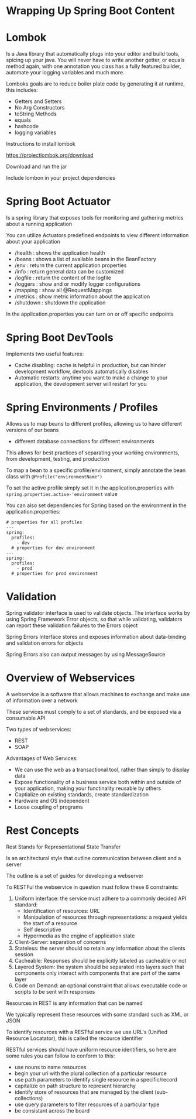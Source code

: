 # Wrapping Up Spring Boot Content

# Lombok

Is a Java library that automatically plugs into your editor and build tools, spicing up your java. You will never have to write another getter, or equals method again, with one annotation you class has a fully featured builder, automate your logging variables and much more.

Lomboks goals are to reduce boiler plate code by generating it at runtime, this includes:
- Getters and Setters
- No Arg Constructors
- toString Methods
- equals
- hashcode
- logging variables

Instructions to install lombok

https://projectlombok.org/download

Download and run the jar

Include lombon in your project dependencies

# Spring Boot Actuator

Is a spring library that exposes tools for monitoring and gathering metrics about a running application

You can utilize Actuators predefined endpoints to view different information about your application

-   /health : shows the application health
-   /beans : shows a list of available beans in the BeanFactory
-   /env : return the current application properties
-   /info : return general data can be customized
-   /logfile : return the content of the logfile
-   /loggers : show and or modify logger configurations
-   /mapping : show all @RequestMappings
-   /metrics : show metric information about the application
-   /shutdown : shutdown the application

In the application.properties you can turn on or off specific endpoints

# Spring Boot DevTools

Implements two useful features:
- Cache disabling: cache is helpful in production, but can hinder development workflow, devtools automatically disables
- Automatic restarts: anytime you want to make a change to your application, the development server will restart for you

# Spring Environments / Profiles

Allows us to map beans to different profiles, allowing us to have different versions of our beans
- different database connections for different environments

This allows for best practices of separating your working environments, from development, testing, and production

To map a bean to a specific profile/environment, simply annotate the bean class with `@Profile("environmentName")`

To set the active profile simply set it in the application.properties with `spring.properties.active-'environment` value

You can also set dependencies for Spring based on the environment in the application.properties:

```
# properties for all profiles
---
spring:
  profiles:
    - dev
  # properties for dev environment
---
spring:
  profiles:
    - prod
  # properties for prod environment
```

# Validation

Spring validator interface is used to validate objects. The interface works by using Spring Framework Error objects, so that while validating, validators can report these validation failures to the Errors object

Spring Errors Interface stores and exposes information about data-binding and validation errors for objects

Spring Errors also can output messages by using MessageSource

# Overview of Webservices

A webservice is a software that allows machines to exchange and make use of information over a network

These services must comply to a set of standards, and be exposed via a consumable API

Two types of webservices:
- REST
- SOAP

Advantages of Web Services:
- We can use the web as a transactional tool, rather than simply to display data
- Expose functionality of a business service both within and outside of your application, making your functinality reusable by others
- Captialize on existing standards, create standardization
- Hardware and OS independent
- Loose coupling of programs

# Rest Concepts

Rest Stands for Representational State Transfer

Is an architectural style that outline communication between client and a server

The outline is a set of guides for developing a webserver

To RESTFul the webservice in question must follow these 6 constraints:

1. Uniform interface: the service must adhere to a commonly decided API standard:
    - Identification of resources: URL
    - Manipulation of resources through representations: a request yields the start of a resource
    - Self descriptive
    - Hypermedia as the engine of application state
2. Client-Server: separation of concerns
3. Stateless: the server should no retain any information about the clients session
4. Cacheable: Responses should be explicitly labeled as cacheable or not
5. Layered System: the system should be separated into layers such that components only interact with components that are part of the same layer
6. Code on Demand: an optional constraint that allows executable code or scripts to be sent with responses


Resources in REST is any information that can be named

We typically represent these resources with some standard such as XML or JSON

To identify resources with a RESTful service we use URL's  (Unified Resource Locatator), this is called the recource identifier

RESTful services should have uniform resource identifiers, so here are some rules you can follow to conform to this:

- use nouns to name resources
- begin your uri with the plural collection of a particular resource
- use path parameters to identify single resource in a specific/record
- capitalize on path structure to represent hierarchy
- identify store of resources that are managed by the client (sub-collections)
- use query parameters to filter resources of a particular type
- be consistant across the board

